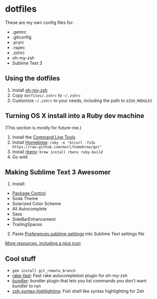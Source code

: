 dotfiles
========

These are my own config files for:

- .gemrc
- .gitconfig
- .pryrc
- .rspec
- .zshrc
- oh-my-zsh
- Sublime Text 3

Using the dotfiles
------------------

1. Install [oh-my-zsh](https://github.com/robbyrussell/oh-my-zsh)
2. Copy `dotfiles/.zshrc` to `~/.zshrc`
3. Customize `~/.zshrc` to your needs, including the path to `$ZSH_MODULES`

Turning OS X install into a Ruby dev machine
--------------------------------------------

(This section is mostly for future-me.)

1. Install the [Command Line Tools](https://developer.apple.com/downloads)
2. Install [Homebrew](http://brew.sh): `ruby -e "$(curl -fsSL https://raw.github.com/mxcl/homebrew/go)"`
3. Install [rbenv](https://github.com/sstephenson/rbenv): `brew install rbenv ruby-build`
4. Go wild

Making Sublime Text 3 Awesomer
----------------------------

1. Install:
  - [Package Control](https://sublime.wbond.net/installation)
  - Soda Theme
  - Solarized Color Scheme
  - All Autocomplete
  - Sass
  - SideBarEnhancement
  - TrailingSpaces
2. Paste [Preferences.sublime-settings](https://github.com/KevinBongart/dotfiles/blob/master/Preferences.sublime-settings) into Sublime Text settings file

[More resources, including a nice icon](http://blog.alexmaccaw.com/sublime-text)

Cool stuff
----------

- `gem install git_remote_branch`
- [rake-fast](https://github.com/KevinBongart/rake-fast): Fast rake autocompletion plugin for oh-my-zsh
- [bundler](https://github.com/KevinBongart/bundler): bundler plugin that lets you list commands you don't want bundler to run
- [zsh-syntax-highlighting](https://github.com/zsh-users/zsh-syntax-highlighting): Fish shell like syntax highlighting for Zsh
